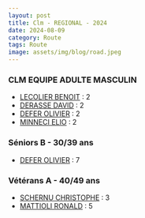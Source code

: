 ```yaml
---
layout: post
title: Clm - REGIONAL - 2024
date: 2024-08-09
category: Route
tags: Route
image: assets/img/blog/road.jpeg
---
```


### CLM EQUIPE ADULTE MASCULIN
- [LECOLIER BENOIT](https://teamspecializedlille.github.io/coureurs/lecolierbenoit) : 2
- [DERASSE DAVID](https://teamspecializedlille.github.io/coureurs/derassedavid) : 2
- [DEFER OLIVIER](https://teamspecializedlille.github.io/coureurs/deferolivier) : 2
- [MINNECI ELIO](https://teamspecializedlille.github.io/coureurs/minnecielio) : 2

### Séniors B - 30/39 ans
- [DEFER OLIVIER](https://teamspecializedlille.github.io/coureurs/deferolivier) : 7

### Vétérans A - 40/49 ans
- [SCHERNU CHRISTOPHE](https://teamspecializedlille.github.io/coureurs/schernuchristophe) : 3
- [MATTIOLI RONALD](https://teamspecializedlille.github.io/coureurs/mattiolironald) : 5
